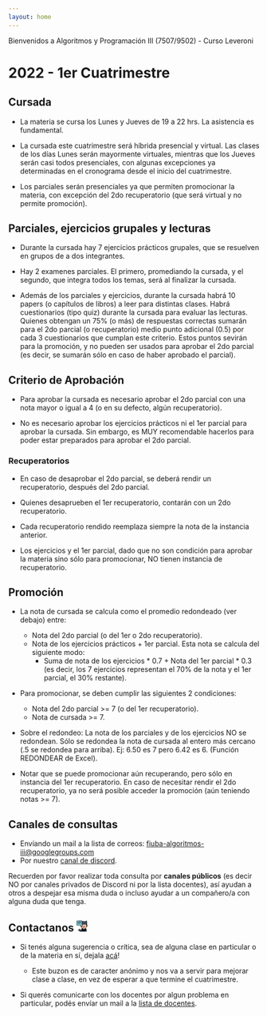 ```yaml
---
layout: home
---
```


Bienvenidos a Algoritmos y Programación III (7507/9502) - Curso Leveroni

# 2022 - 1er Cuatrimestre

## Cursada

- La materia se cursa los Lunes y Jueves de 19 a 22 hrs. La asistencia es fundamental.

- La cursada este cuatrimestre será híbrida presencial y virtual. Las clases de los días Lunes serán mayormente virtuales, mientras que los Jueves serán casi todos presenciales, con algunas excepciones ya determinadas en el cronograma desde el inicio del cuatrimestre.

- Los parciales serán presenciales ya que permiten promocionar la materia, con excepción del 2do recuperatorio (que será virtual y no permite promoción).

## Parciales, ejercicios grupales y lecturas

- Durante la cursada hay 7 ejercicios prácticos grupales, que se resuelven en grupos de a dos integrantes.

- Hay 2 examenes parciales. El primero, promediando la cursada, y el segundo, que integra todos los temas, será al finalizar la cursada.

- Además de los parciales y ejercicios, durante la cursada habrá 10 papers (o capítulos de libros) a leer para distintas clases. Habrá cuestionarios (tipo quiz) durante la cursada para evaluar las lecturas. Quienes obtengan un 75% (o más) de respuestas correctas sumarán para el 2do parcial (o recuperatorio) medio punto adicional (0.5) por cada 3 cuestionarios que cumplan este criterio. Estos puntos sevirán para la promoción, y no pueden ser usados para aprobar el 2do parcial (es decir, se sumarán sólo en caso de haber aprobado el parcial).

## Criterio de Aprobación

- Para aprobar la cursada es necesario aprobar el 2do parcial con una nota mayor o igual a 4 (o en su defecto, algún recuperatorio).

- No es necesario aprobar los ejercicios prácticos ni el 1er parcial para aprobar la cursada. Sin embargo, es MUY recomendable hacerlos para poder estar preparados para aprobar el 2do parcial.

### Recuperatorios

- En caso de desaprobar el 2do parcial, se deberá rendir un recuperatorio, después del 2do parcial.

- Quienes desaprueben el 1er recuperatorio, contarán con un 2do recuperatorio.

- Cada recuperatorio rendido reemplaza siempre la nota de la instancia anterior.

- Los ejercicios y el 1er parcial, dado que no son condición para aprobar la materia sino sólo para promocionar, NO tienen instancia de recuperatorio.

## Promoción

- La nota de cursada se calcula como el promedio redondeado (ver debajo) entre:
  - Nota del 2do parcial (o del 1er o 2do recuperatorio).
  - Nota de los ejercicios prácticos + 1er parcial. Esta nota se calcula del siguiente modo:
    - Suma de nota de los ejercicios * 0.7 + Nota del 1er parcial * 0.3 (es decir, los 7 ejercicios representan el 70% de la nota y el 1er parcial, el 30% restante).

- Para promocionar, se deben cumplir las siguientes 2 condiciones:
  - Nota del 2do parcial >= 7 (o del 1er recuperatorio).
  - Nota de cursada >= 7.
  
- Sobre el redondeo: La nota de los parciales y de los ejercicios NO se redondean. Sólo se redondea la nota de cursada al entero más cercano (.5 se redondea para arriba). Ej: 6.50 es 7 pero 6.42 es 6. (Función REDONDEAR de Excel).

- Notar que se puede promocionar aún recuperando, pero sólo en instancia del 1er recuperatorio. En caso de necesitar rendir el 2do recuperatorio, ya no será posible acceder la promoción (aún teniendo notas >= 7).

## Canales de consultas <a name="canales-consultas"></a>

- Envíando un mail a la lista de correos: <a href="https://mail.google.com/mail/?view=cm&fs=1&to=fiuba-algoritmos-iii@googlegroups.com" target="_blank"> fiuba-algoritmos-iii@googlegroups.com </a>
- Por nuestro [canal de discord](https://discord.gg/3A5bbVKywa).

Recuerden por favor realizar toda consulta por **canales públicos** (es decir NO por canales privados de Discord ni por la lista docentes), así ayudan a otros a despejar esa misma duda o incluso ayudar a un compañero/a con alguna duda que tenga.

## Contactanos <img alt="github icon" width="22px" src="./assets/icons/contact-us.svg" /> 

- Si tenés alguna sugerencia o crítica, sea de alguna clase en particular o de la materia en sí, dejala [acá](https://forms.gle/WgWQPYsmH7D9bR4W9)!

  - Este buzon es de caracter anónimo y nos va a servir para mejorar clase a clase, en vez de esperar a que termine el cuatrimestre.

- Si querés comunicarte con los docentes por algun problema en particular, podés envíar un mail a la <a href="https://mail.google.com/mail/?view=cm&fs=1&to=fiuba-algoritmos-iii-doc@googlegroups.com" target="_blank"> lista de docentes</a>.
